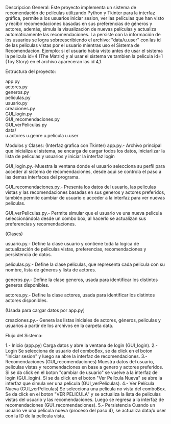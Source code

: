 Descripcion General:
Este proyecto implementa un sistema de recomendación de películas utilizando Python y Tkinter para la interfaz gráfica, permite a los usuarios iniciar sesion, ver las películas que han visto y recibir recomendaciones basadas en sus preferencias de géneros y actores, además, simula la visualización de nuevas películas y actualiza automáticamente las recomendaciones. La persiste con la información de los usuarios se logra sobreescribiendo el archivo: "data/u.user" con las id de las peliculas vistas por el usuario mientras uso el Sistema de Recomendacion. Ejemplo: si el usuario habia visto antes de usar el sistema la pelicula id=4 (The Matrix) y al usar el sistema ve tambien la pelicula id=1 (Toy Story) en el archivo apareceran las id 4,1.

Estructura del proyecto:

app.py                  
actores.py              
generos.py              
peliculas.py            
usuario.py              
creaciones.py          
GUI_login.py            
GUI_recomendaciones.py  
GUI_verPeliculas.py     
data/                   
  u.actores
  u.genre
  u.pelicula
  u.user

Modulos y Clases:
(Interfaz grafica con Tkinter)
app.py.- Archivo principal que inicializa el sistema, se encarga de cargar todos los datos, iniciarlizar la lista de peliculas y usuarios y iniciar la interfaz login

GUI_login.py.-Muestra la ventana donde el usuario selecciona su perfil para acceder al sistema de recomendaciones, desde aqui se controla el paso a las demas interfaces del programa.

GUI_recomendaciones.py.- Presenta los datos del usuario, las peliculas vistas y las recomendaciones basadas en sus generos y actores preferidos, también permite cambiar de usuario o acceder a la interfaz para ver nuevas peliculas.

GUI_verPeliculas.py.- Permite simular que el usuario ve una nueva pelicula seleccionándola desde un combo box, al hacerlo se actualizan sus preferencias y recomendaciones.

(Clases)

usuario.py.- Define la clase usuario y contiene toda la logica de actualización de peliculas vistas, preferencias, recomendaciones y persistencia de datos.

peliculas.py.- Define la clase peliculas, que representa cada pelicula con su nombre, lista de géneros y lista de actores.

generos.py.- Define la clase generos, usada para identificar los distintos generos disponibles.

actores.py.- Define la clase actores, usada para identificar los distintos actores disponibles.

(Usada para cargar datos por app.py)

creaciones.py.- Genera las listas iniciales de actores, géneros, peliculas y usuarios a partir de los archivos en la carpeta data.


Flujo del Sistema:

1.- Inicio (app.py)
  Carga datos y abre la ventana de login (GUI_login).
2.- Login
  Se selecciona de usuario del comboBox, se da click en el boton "Iniciar sesion" y luego se abre la interfaz de recomendaciones.
3.- Recomendaciones (GUI_recomendaciones)
  Muestra datos del usuario, peliculas vistas y recomendaciones en base a genero y actores preferidos.
  Si se da click en el boton "cambiar de usuario" se vuelve a la interfaz de login (GUI_login).
  Si se da click en el boton "Ver Película Nueva" se abre la interfaz que simula ver una pelicula (GUI_verPeliculas).
4.- Ver Película Nueva (GUI_verPeliculas)
  Se selecciona una película no vista del comboBox.
  Se da click en el boton "VER PELICULA" y se actualiza la lista de peliculas vistas del usuario y las recomendaciones.
  Luego se regresa a la interfaz de recomendaciones (GUI_recomendaciones).
5.- Persistencia
  Cuando un usuario ve una película nueva (proceso del paso 4), se actualiza data/u.user con la ID de la película vista.
  
